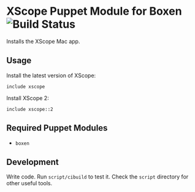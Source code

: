 # XScope Puppet Module for Boxen ![Build Status](https://travis-ci.org/geetarista/puppet-xscope.png)

Installs the XScope Mac app.

## Usage

Install the latest version of XScope:

```puppet
include xscope
```

Install XScope 2:

```puppet
include xscope::2
```

## Required Puppet Modules

* `boxen`

## Development

Write code. Run `script/cibuild` to test it. Check the `script`
directory for other useful tools.
